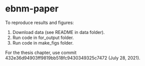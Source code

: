 # ebnm-paper

To reproduce results and figures:
1. Download data (see README in data folder).
2. Run code in for_output folder.
3. Run code in make_figs folder.

For the thesis chapter, use commit 432e36d94903ff9819bb518fc9430349325c7472 (July 28, 2021).
